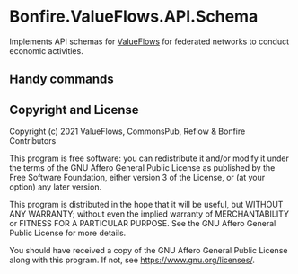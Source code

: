 # Bonfire.ValueFlows.API.Schema

Implements API schemas for [ValueFlows](https://valueflo.ws/) for federated networks to conduct economic activities.

## Handy commands

## Copyright and License

Copyright (c) 2021 ValueFlows, CommonsPub, Reflow & Bonfire Contributors

This program is free software: you can redistribute it and/or modify
it under the terms of the GNU Affero General Public License as
published by the Free Software Foundation, either version 3 of the
License, or (at your option) any later version.

This program is distributed in the hope that it will be useful, but
WITHOUT ANY WARRANTY; without even the implied warranty of
MERCHANTABILITY or FITNESS FOR A PARTICULAR PURPOSE.  See the GNU
Affero General Public License for more details.

You should have received a copy of the GNU Affero General Public
License along with this program.  If not, see <https://www.gnu.org/licenses/>.
